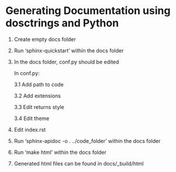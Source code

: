 # Generating Documentation using dosctrings and Python

1. Create empty docs folder
2. Run ‘sphinx-quickstart’ within the docs folder
3. In the docs folder, conf.py should be edited
	
	In conf.py:
	
	3.1 Add path to code
   
	3.2 Add extensions
   
	3.3 Edit returns style
   
	3.4 Edit theme

5. Edit index.rst
6. Run ‘sphinx-apidoc -o . ../code_folder’ within the docs folder
7. Run ‘make html’ within the docs folder
8. Generated html files can be found in docs/_build/html
